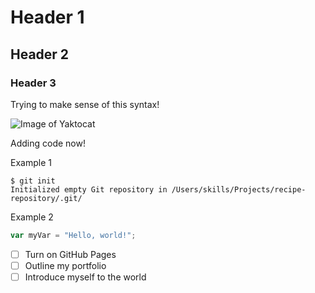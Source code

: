 # Header 1
## Header 2 
### Header 3

Trying to make sense of this syntax!

![Image of Yaktocat](https://octodex.github.com/images/yaktocat.png)

Adding code now!

Example 1
```
$ git init
Initialized empty Git repository in /Users/skills/Projects/recipe-repository/.git/
```

Example 2
``` javascript
var myVar = "Hello, world!";
```

- [ ] Turn on GitHub Pages
- [ ] Outline my portfolio
- [ ] Introduce myself to the world
